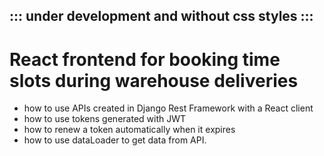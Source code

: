 <h2>::: under development and without css styles :::</h2>

<h1>React frontend for booking time slots during warehouse deliveries</h1>

<ul>
  <li>how to use APIs created in Django Rest Framework with a React client</li>
  <li>how to use tokens generated with JWT</li>
  <li>how to renew a token automatically when it expires</li>
  <li>how to use dataLoader to get data from API.</li>
</ul>
